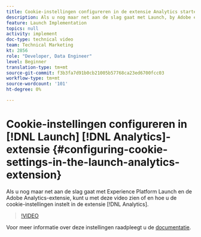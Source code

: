 ```yaml
---
title: Cookie-instellingen configureren in de extensie Analytics starten
description: Als u nog maar net aan de slag gaat met Launch, by Adobe en de Adobe Analytics-extensie, kunt u met deze video zien of en hoe u de cookie-instellingen kunt instellen in de extensie Analytics.
feature: Launch Implementation
topics: null
activity: implement
doc-type: technical video
team: Technical Marketing
kt: 2856
role: "Developer, Data Engineer"
level: Beginner
translation-type: tm+mt
source-git-commit: f3b3fa7d91b0cb21005b57768ca23ed6700fcc03
workflow-type: tm+mt
source-wordcount: '101'
ht-degree: 0%

---
```



# Cookie-instellingen configureren in [!DNL Launch] [!DNL Analytics]-extensie {#configuring-cookie-settings-in-the-launch-analytics-extension}

Als u nog maar net aan de slag gaat met Experience Platform Launch en de Adobe Analytics-extensie, kunt u met deze video zien of en hoe u de cookie-instellingen instelt in de extensie [!DNL Analytics].

>[!VIDEO](https://video.tv.adobe.com/v/27212/?quality=9)

Voor meer informatie over deze instellingen raadpleegt u de [documentatie](https://docs.adobelaunch.com/extension-reference/web/adobe-analytics-extension#cookies).
